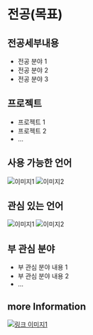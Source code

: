 # 전공(목표)

## 전공세부내용
- 전공 분야 1
- 전공 분야 2
- 전공 분야 3

## 프로젝트
- 프로젝트 1
- 프로젝트 2
- ...

## 사용 가능한 언어
![이미지1](image1.png)
![이미지2](image2.png)

## 관심 있는 언어
![이미지1](image1.png)
![이미지2](image2.png)

## 부 관심 분야
- 부 관심 분야 내용 1
- 부 관심 분야 내용 2
- ...

## more Information
[![링크 이미지1](link_image1.png)](https://example.com)
